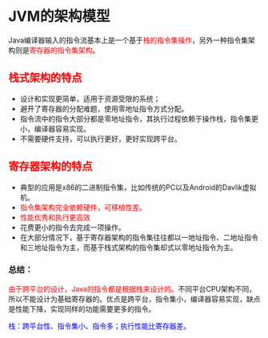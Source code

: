 # JVM的架构模型

Java编译器输入的指令流基本上是一个基于<font color=red>栈的指令集操作</font>，另外一种指令集架构则是<font color=red>寄存器的指令集架构</font>。

## <font color=red>栈式架构的特点</font>

- 设计和实现更简单，适用于资源受限的系统；
- 避开了寄存器的分配难题，使用零地址指令方式分配。
- 指令流中的指令大部分都是零地址指令，其执行过程依赖于操作栈，指令集更小，编译器容易实现。
- 不需要硬件支持，可以执行更好，更好实现跨平台。

## <font color=red>寄存器架构的特点</font>

- 典型的应用是x86的二进制指令集，比如传统的PC以及Android的Davlik虚拟机。
- <font color=red>指令集架构完全依赖硬件，可移植性差。</font>
- <font color=red>性能优秀和执行更高效</font>
- 花费更小的指令去完成一项操作。
- 在大部分情况下，基于寄存器架构的指令集往往都以一地址指令、二地址指令和三地址指令为主，而基于栈式架构的指令集却式以零地址指令为主。

### 总结：

<font color=red>由于跨平台的设计，Java的指令都是根据栈来设计的。</font>不同平台CPU架构不同，所以不能设计为基础寄存器的。优点是跨平台，指令集小，编译器容易实现，缺点是性能下降，实现同样的功能需要更多的指令。

<font color=blue>栈：跨平台性、指令集小、指令多；执行性能比寄存器差。</font>

